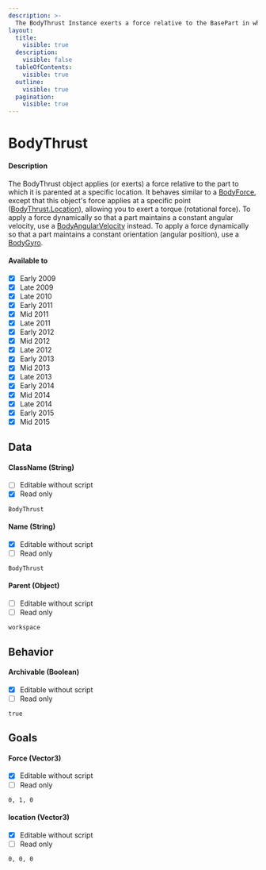 ```yaml
---
description: >-
  The BodyThrust Instance exerts a force relative to the BasePart in which it is parented to at a specific location.
layout:
  title:
    visible: true
  description:
    visible: false
  tableOfContents:
    visible: true
  outline:
    visible: true
  pagination:
    visible: true
---
```


# BodyThrust

#### Description

The BodyThrust object applies (or exerts) a force relative to the part to which it is parented at a specific location.
  It behaves similar to a [BodyForce](bodyforce.md), except that this object's force applies at a specific point ([BodyThrust.Location](#location-vector3)), allowing you to exert a torque (rotational force).
  To apply a force dynamically so that a part maintains a constant angular velocity, use a [BodyAngularVelocity](bodyangularvelocity.md) instead.
  To apply a force dynamically so that a part maintains a constant orientation (angular position), use a [BodyGyro](bodygyro.md).

#### Available to

* [x] Early 2009
* [x] Late 2009
* [x] Late 2010
* [x] Early 2011
* [x] Mid 2011
* [x] Late 2011
* [x] Early 2012
* [x] Mid 2012
* [x] Late 2012
* [x] Early 2013
* [x] Mid 2013
* [x] Late 2013
* [x] Early 2014
* [x] Mid 2014
* [x] Late 2014
* [x] Early 2015
* [x] Mid 2015

## Data

#### ClassName (String)

* [ ] Editable without script
* [x] Read only

```
BodyThrust
```

#### Name (String)

* [x] Editable without script
* [ ] Read only

```
BodyThrust
```

#### Parent (Object)

* [ ] Editable without script
* [ ] Read only

```
workspace
```

## Behavior

#### Archivable (Boolean)

* [x] Editable without script
* [ ] Read only

```
true
```

## Goals

#### Force (Vector3)

* [x] Editable without script
* [ ] Read only

```
0, 1, 0
```

#### location (Vector3)

* [x] Editable without script
* [ ] Read only

```
0, 0, 0
```

